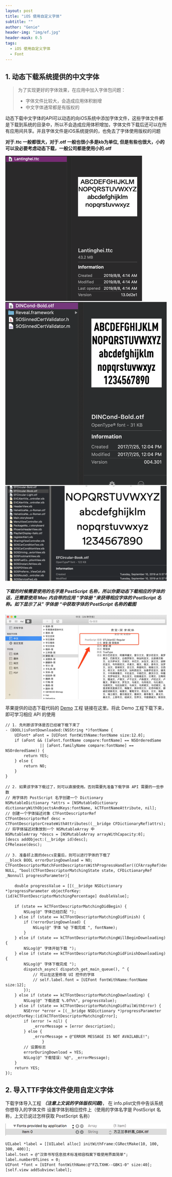```yaml
---
layout: post
title: "iOS 使用自定义字体"
subtitle: ""
author: "Genie"
header-img: "img/ef.jpg"
header-mask: 0.5
tags:
  - iOS 使用自定义字体
  - Font
---
```


## 1. 动态下载系统提供的中文字体

> 为了实现更好的字体效果，在应用中加入字体包问题：
> 
>  * 字体文件比较大，会造成应用体积剧增
> * 中文字体通常都是有版权的

动态下载中文字体的API可以动态的向iOS系统中添加字体文件，这些字体文件都是下载到系统的目录中，所以不会造成应用体积增加，字体文件下载后还可以在所有应用间共享。并且字体文件是iOS系统提供的，也免去了字体使用版权的问题

**对于.ttc 一般都很大，对于.otf 一般也很小多是kb为单位, 但是有些也很大，小的可以没必要考虑动态下载，一般公司都是使用小的.otf**

![](/img/DownloadFont/WX20200423-102100.png)
![](/img/DownloadFont/WX20200423-102153@2x.png)
![](/img/DownloadFont/WX20200423-103145@2x.png)

##### 下载的时候需要使用的名字是 PostScript 名称，所以你要动态下载相应的字体的话，还需要使用 Mac 内自带的应用 “字体册 “来获得相应字体的 PostScript 名称。如下显示了从” 字体册 “中获取字体的 PostScript 名称的截图
![](/img/DownloadFont/2019.07.24.01.png)

苹果提供的动态下载代码的 [Demo](https://developer.apple.com/library/archive/samplecode/DownloadFont/Introduction/Intro.html#//apple_ref/doc/uid/DTS40013404-Intro-DontLinkElementID_2) 工程 链接在这里。将此 Demo 工程下载下来，即可学习相应 API 的使用

```
// 1. 先判断该字体是否已经被下载下来了
- (BOOL)isFontDownloaded:(NSString *)fontName {
    UIFont* aFont = [UIFont fontWithName:fontName size:12.0];
    if (aFont && ([aFont.fontName compare:fontName] == NSOrderedSame 
               || [aFont.familyName compare:fontName] == NSOrderedSame)) {
        return YES;
    } else {
        return NO;
    }
}

// 2. 如果该字体下载过了，则可以直接使用。否则需要先准备下载字体 API 需要的一些参数
// 用字体的 PostScript 名字创建一个 Dictionary
NSMutableDictionary *attrs = [NSMutableDictionary dictionaryWithObjectsAndKeys:fontName, kCTFontNameAttribute, nil];
// 创建一个字体描述对象 CTFontDescriptorRef
CTFontDescriptorRef desc = CTFontDescriptorCreateWithAttributes((__bridge CFDictionaryRef)attrs);
// 将字体描述对象放到一个 NSMutableArray 中
NSMutableArray *descs = [NSMutableArray arrayWithCapacity:0];
[descs addObject:(__bridge id)desc];
CFRelease(desc);

// 3. 准备好上面的descs变量后，则可以进行字体的下载了
__block BOOL errorDuringDownload = NO;
CTFontDescriptorMatchFontDescriptorsWithProgressHandler((CFArrayRef)descs, NULL, ^bool(CTFontDescriptorMatchingState state, CFDictionaryRef  _Nonnull progressParameter){
    
    double progressValue = [[(__bridge NSDictionary *)progressParameter objectForKey:(id)kCTFontDescriptorMatchingPercentage] doubleValue];
    
    if (state == kCTFontDescriptorMatchingDidBegin) {
        NSLog(@" 字体已经匹配 ");
    } else if (state == kCTFontDescriptorMatchingDidFinish) {    
        if (!errorDuringDownload) {
            NSLog(@" 字体 %@ 下载完成 ", fontName);
        }
    } else if (state == kCTFontDescriptorMatchingWillBeginDownloading) {
        NSLog(@" 字体开始下载 ");
    } else if (state == kCTFontDescriptorMatchingDidFinishDownloading) {
        NSLog(@" 字体下载完成 ");
        dispatch_async( dispatch_get_main_queue(), ^ {
            // 可以在这里修改 UI 控件的字体
            // self.label.font = [UIFont fontWithName:fontName size:12];
        });
    } else if (state == kCTFontDescriptorMatchingDownloading) {
        NSLog(@" 下载进度 %.0f%%", progressValue);
    } else if (state == kCTFontDescriptorMatchingDidFailWithError) {
        NSError *error = [(__bridge NSDictionary *)progressParameter objectForKey:(id)kCTFontDescriptorMatchingError];
        if (error != nil) {
            _errorMessage = [error description];
        } else {
            _errorMessage = @"ERROR MESSAGE IS NOT AVAILABLE!";
		        }
        // 设置标志
        errorDuringDownload = YES;
        NSLog(@" 下载错误: %@", _errorMessage);
    }
    return YES;
});

```

## 2. 导入TTF字体文件使用自定义字体

下载字体导入工程   ***（注意上文说的字体版权问题)***，
在 info.plist文件中告诉系统你想导入的字体文件
设置字体到相应控件上（使用的字体名字是 PostScript 名称，上文已说过怎样获取 PostScript 名称）

![](/img/DownloadFont/2019.07.24.02.png)

``` 
UILabel *label = [[UILabel alloc] initWithFrame:CGRectMake(10, 100, 300, 400)];
label.text = @"汉体书写信息技术标准相容档案下载使用界面简单";
label.numberOfLines = 0;
UIFont *font = [UIFont fontWithName:@"FZLTXHK--GBK1-0" size:40];
[self.view addSubview:label];
```